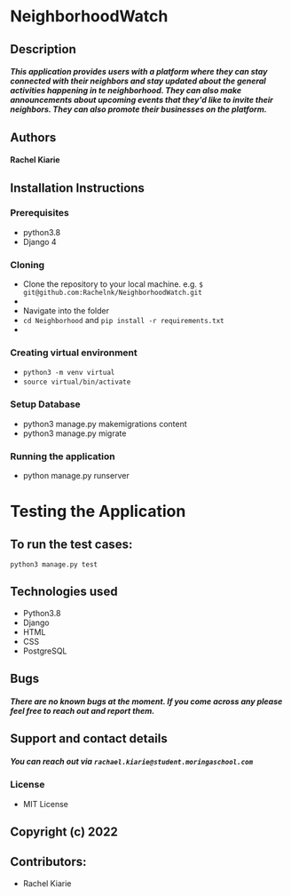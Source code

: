 # NeighborhoodWatch


## Description
##### This application provides users with a platform where they can stay connected with their neighbors and stay updated about the general activities happening in te neighborhood. They can also make announcements about upcoming events that they'd like to invite their neighbors. They can also promote their businesses on the platform.


## Authors
#### Rachel Kiarie


## Installation Instructions
### Prerequisites
* python3.8
* Django 4

### Cloning

* Clone the repository to your local machine. e.g. 
`$ git@github.com:Rachelnk/NeighborhoodWatch.git`
*
* Navigate into the folder
* `cd Neighborhood` and `pip install -r requirements.txt`
* 
### Creating virtual environment
* `python3 -m venv virtual`
* `source virtual/bin/activate`

### Setup Database
* python3 manage.py makemigrations content
* python3 manage.py migrate

### Running the application
* python manage.py runserver

# Testing the Application
## To run the test cases:
`python3 manage.py test`


## Technologies used
* Python3.8
* Django
* HTML
* CSS
* PostgreSQL

## Bugs
##### There are no known bugs at the moment. If you come across any please feel free to reach out and report them.

## Support and contact details
##### You can reach out via `rachael.kiarie@student.moringaschool.com` 
 ### License
 * MIT License
 ## Copyright (c) 2022
 
 ## Contributors:
 * Rachel Kiarie

